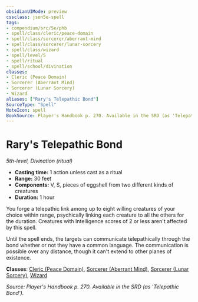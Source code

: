 ```yaml
---
obsidianUIMode: preview
cssclass: json5e-spell
tags:
- compendium/src/5e/phb
- spell/class/cleric/peace-domain
- spell/class/sorcerer/aberrant-mind
- spell/class/sorcerer/lunar-sorcery
- spell/class/wizard
- spell/level/5
- spell/ritual
- spell/school/divination
classes:
- Cleric (Peace Domain)
- Sorcerer (Aberrant Mind)
- Sorcerer (Lunar Sorcery)
- Wizard
aliases: ["Rary's Telepathic Bond"]
SourceType: "Spell"
NoteIcon: spell
BookSource: Player's Handbook p. 270. Available in the SRD (as 'Telepathic Bond').
---
```

# Rary's Telepathic Bond
*5th-level, Divination (ritual)*  

- **Casting time:** 1 action unless cast as a ritual
- **Range:** 30 feet
- **Components:** V, S, pieces of eggshell from two different kinds of creatures
- **Duration:** 1 hour

You forge a telepathic link among up to eight willing creatures of your choice within range, psychically linking each creature to all the others for the duration. Creatures with Intelligence scores of 2 or less aren't affected by this spell.

Until the spell ends, the targets can communicate telepathically through the bond whether or not they have a common language. The communication is possible over any distance, though it can't extend to other planes of existence.

**Classes**: [Cleric (Peace Domain)](/2-Mechanics/CLI/classes/cleric-peace-domain-tce.md), [Sorcerer (Aberrant Mind)](/2-Mechanics/CLI/classes/sorcerer-aberrant-mind-tce.md), [Sorcerer (Lunar Sorcery)](/2-Mechanics/CLI/classes/sorcerer-lunar-sorcery-dsotdq.md), [Wizard](/2-Mechanics/CLI/classes/wizard.md)

*Source: Player's Handbook p. 270. Available in the SRD (as 'Telepathic Bond').*